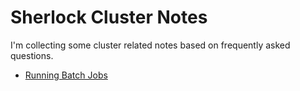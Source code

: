 # Sherlock Cluster Notes

I'm collecting some cluster related notes based on frequently asked
questions.

- [Running Batch Jobs](RunningBatchJobs.Rmd)

